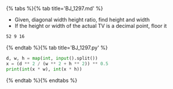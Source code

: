 {% tabs %}{% tab title='BJ_1297.md' %}

* Given, diagonal width height ratio, find height and width
* If the height or width of the actual TV is a decimal point, floor it

```txt
52 9 16
```

{% endtab %}{% tab title='BJ_1297.py' %}

```py
d, w, h = map(int, input().split())
x = (d ** 2 / (w ** 2 + h ** 2)) ** 0.5
print(int(x * w), int(x * h))
```

{% endtab %}{% endtabs %}
